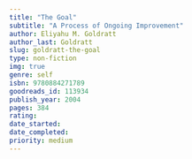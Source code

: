 ```yaml
---
title: "The Goal"
subtitle: "A Process of Ongoing Improvement"
author: Eliyahu M. Goldratt
author_last: Goldratt
slug: goldratt-the-goal
type: non-fiction
img: true
genre: self
isbn: 9780884271789
goodreads_id: 113934
publish_year: 2004
pages: 384
rating: 
date_started:
date_completed:
priority: medium
---
```

